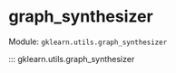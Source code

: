 # graph_synthesizer

Module: `gklearn.utils.graph_synthesizer`

::: gklearn.utils.graph_synthesizer
